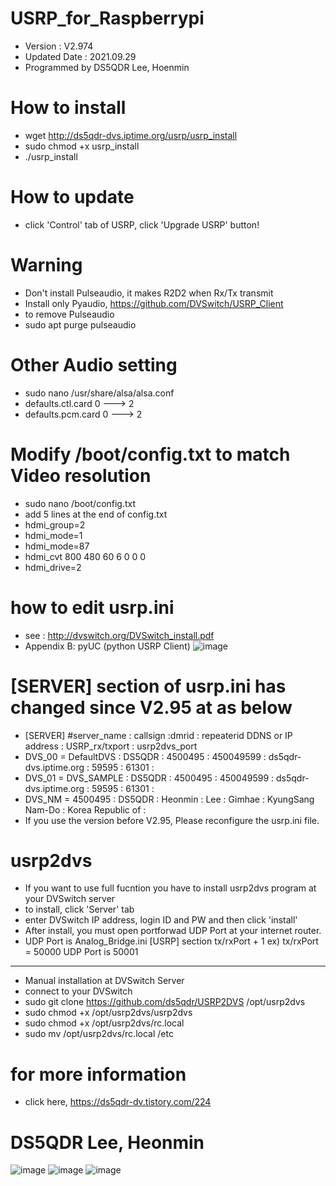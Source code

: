 # USRP_for_Raspberrypi
- Version : V2.974
- Updated Date : 2021.09.29
- Programmed by DS5QDR Lee, Hoenmin

# How to install 
- wget http://ds5qdr-dvs.iptime.org/usrp/usrp_install
- sudo chmod +x usrp_install
- ./usrp_install 

# How to update
- click 'Control' tab of USRP, click 'Upgrade USRP' button!

# Warning
- Don't install Pulseaudio, it makes R2D2 when Rx/Tx transmit
- Install only Pyaudio, https://github.com/DVSwitch/USRP_Client
- to remove Pulseaudio 
- sudo apt purge pulseaudio

# Other Audio setting
- sudo nano /usr/share/alsa/alsa.conf
- defaults.ctl.card 0 ---> 2
- defaults.pcm.card 0 ---> 2

# Modify /boot/config.txt to match Video resolution
- sudo nano /boot/config.txt
- add 5 lines at the end of config.txt
- hdmi_group=2
- hdmi_mode=1
- hdmi_mode=87
- hdmi_cvt 800 480 60 6 0 0 0
- hdmi_drive=2

# how to edit usrp.ini
- see : http://dvswitch.org/DVSwitch_install.pdf
- Appendix B: pyUC (python USRP Client)
![image](https://user-images.githubusercontent.com/64110724/134375327-b36d3c95-b887-4ac5-82a7-c5c620e5acfe.png)


# [SERVER] section of usrp.ini has changed since V2.95 at as below
- [SERVER] #server_name   : callsign :dmrid   : repeaterid  DDNS or IP address : USRP_rx/txport : usrp2dvs_port
- DVS_00 = DefaultDVS     : DS5QDR  : 4500495 : 450049599 : ds5qdr-dvs.iptime.org : 59595 : 61301 : 
- DVS_01 = DVS_SAMPLE     : DS5QDR  : 4500495 : 450049599 : ds5qdr-dvs.iptime.org : 59595 : 61301 : 
- DVS_NM = 4500495 : DS5QDR : Heonmin : Lee : Gimhae : KyungSang Nam-Do : Korea Republic of :
- If you use the version before V2.95, Please reconfigure the usrp.ini file.


# usrp2dvs 
- If you want to use full fucntion you have to install usrp2dvs program at your DVSwitch server
- to install, click 'Server' tab
- enter DVSwitch IP address, login ID and PW and then click 'install'
- After install, you must open portforwad UDP Port at your internet router.
- UDP Port is Analog_Bridge.ini [USRP] section tx/rxPort + 1  ex) tx/rxPort = 50000 UDP Port is 50001
-----------------------------------------------------------------------------------------------------
- Manual installation at DVSwitch Server
- connect to your DVSwitch
- sudo git clone https://github.com/ds5qdr/USRP2DVS /opt/usrp2dvs
- sudo chmod +x /opt/usrp2dvs/usrp2dvs
- sudo chmod +x /opt/usrp2dvs/rc.local
- sudo mv /opt/usrp2dvs/rc.local /etc


# for more information
- click here, https://ds5qdr-dv.tistory.com/224

# DS5QDR Lee, Heonmin

![image](https://user-images.githubusercontent.com/64110724/134379674-5fa1f607-64ad-40fb-9909-cfedb49b3076.png)
![image](https://user-images.githubusercontent.com/64110724/129439515-706fb468-88c0-4ae9-8df7-2b9cf832451a.png)
![image](https://user-images.githubusercontent.com/64110724/129439571-aaa1a5e0-25fe-4f3e-bad2-e7906a455fa6.png)

